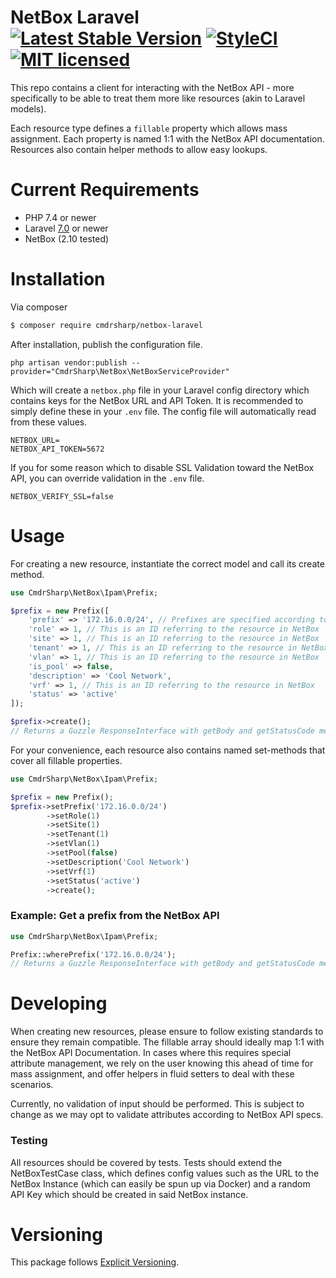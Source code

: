 # NetBox Laravel [![Latest Stable Version](https://poser.pugx.org/cmdrsharp/netbox-laravel/v/stable)](https://packagist.org/packages/cmdrsharp/netbox-laravel) [![StyleCI](https://github.styleci.io/repos/360124398/shield?branch=main)](https://github.styleci.io/repos/360124398?branch=main) [![MIT licensed](https://img.shields.io/badge/license-Apache-blue.svg)](./LICENSE)

This repo contains a client for interacting with the NetBox API - more specifically to be able to treat them more like resources (akin to Laravel models).

Each resource type defines a `fillable` property which allows mass assignment. Each property is named 1:1 with the NetBox API documentation.
Resources also contain helper methods to allow easy lookups.

# Current Requirements
* PHP 7.4 or newer
* Laravel [7.0](https://laravel.com/docs/7.0) or newer
* NetBox (2.10 tested)

# Installation
Via composer
```bash
$ composer require cmdrsharp/netbox-laravel
```

After installation, publish the configuration file.

```
php artisan vendor:publish --provider="CmdrSharp\NetBox\NetBoxServiceProvider"
```

Which will create a `netbox.php` file in your Laravel config directory which contains keys for the NetBox URL and API Token.
It is recommended to simply define these in your `.env` file. The config file will automatically read from these values.
```
NETBOX_URL=
NETBOX_API_TOKEN=5672
```

If you for some reason which to disable SSL Validation toward the NetBox API, you can override validation in the `.env` file.
```
NETBOX_VERIFY_SSL=false
```

# Usage
For creating a new resource, instantiate the correct model and call its create method.
```php
use CmdrSharp\NetBox\Ipam\Prefix;

$prefix = new Prefix([
    'prefix' => '172.16.0.0/24', // Prefixes are specified according to the NetBox API Docs
    'role' => 1, // This is an ID referring to the resource in NetBox
    'site' => 1, // This is an ID referring to the resource in NetBox
    'tenant' => 1, // This is an ID referring to the resource in NetBox
    'vlan' => 1, // This is an ID referring to the resource in NetBox
    'is_pool' => false,
    'description' => 'Cool Network',
    'vrf' => 1, // This is an ID referring to the resource in NetBox
    'status' => 'active'
]);

$prefix->create();
// Returns a Guzzle ResponseInterface with getBody and getStatusCode methods.
```

For your convenience, each resource also contains named set-methods that cover all fillable properties.
````php
use CmdrSharp\NetBox\Ipam\Prefix;

$prefix = new Prefix();
$prefix->setPrefix('172.16.0.0/24')
        ->setRole(1)
        ->setSite(1)
        ->setTenant(1)
        ->setVlan(1)
        ->setPool(false)
        ->setDescription('Cool Network')
        ->setVrf(1)
        ->setStatus('active')
        ->create();
````

### Example: Get a prefix from the NetBox API
```php
use CmdrSharp\NetBox\Ipam\Prefix;

Prefix::wherePrefix('172.16.0.0/24');
// Returns a Guzzle ResponseInterface with getBody and getStatusCode methods.
```

# Developing
When creating new resources, please ensure to follow existing standards to ensure they remain compatible.
The fillable array should ideally map 1:1 with the NetBox API Documentation. In cases where this requires special attribute management, we rely on the user knowing this ahead of time for mass assignment, and offer helpers in fluid setters to deal with these scenarios.

Currently, no validation of input should be performed. This is subject to change as we may opt to validate attributes according to NetBox API specs.

### Testing
All resources should be covered by tests.
Tests should extend the NetBoxTestCase class, which defines config values such as the URL to the NetBox Instance (which can easily be spun up via Docker) and a random API Key which should be created in said NetBox instance.

# Versioning
This package follows [Explicit Versioning](https://github.com/exadra37-versioning/explicit-versioning).
